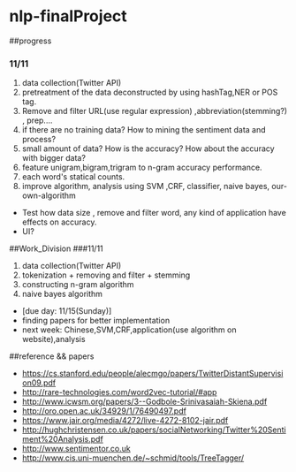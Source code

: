 # nlp-finalProject

##progress
### 11/11
1. data collection(Twitter API)
2. pretreatment of the data deconstructed by using hashTag,NER or POS tag.
3. Remove and filter URL(use regular expression) ,abbreviation(stemming?) , prep....
4. if there are no training data? How to mining the sentiment data and process?
5. small amount of data? How is the accuracy? How about the accuracy with bigger data?
6. feature unigram,bigram,trigram to n-gram accuracy performance.
7. each word's statical counts.
8. improve algorithm, analysis using SVM ,CRF, classifier, naive bayes, our-own-algorithm


* Test how data size , remove and filter word, any kind of application have effects on accuracy.
* UI?

##Work_Division
###11/11
1. data collection(Twitter API)
2. tokenization + removing and filter + stemming
3. constructing n-gram algorithm
4. naive bayes algorithm


* [due day: 11/15(Sunday)]
* finding papers for better implementation
* next week: Chinese,SVM,CRF,application(use algorithm on website),analysis


##reference && papers
* https://cs.stanford.edu/people/alecmgo/papers/TwitterDistantSupervision09.pdf
* http://rare-technologies.com/word2vec-tutorial/#app
* http://www.icwsm.org/papers/3--Godbole-Srinivasaiah-Skiena.pdf
* http://oro.open.ac.uk/34929/1/76490497.pdf
* https://www.jair.org/media/4272/live-4272-8102-jair.pdf
* http://hughchristensen.co.uk/papers/socialNetworking/Twitter%20Sentiment%20Analysis.pdf
* http://www.sentimentor.co.uk
* http://www.cis.uni-muenchen.de/~schmid/tools/TreeTagger/
